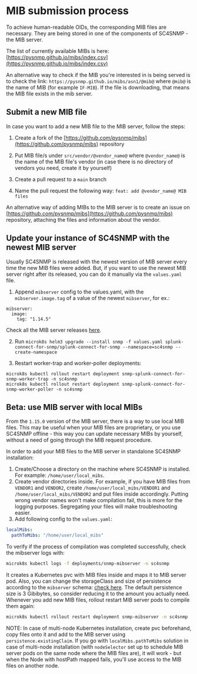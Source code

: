 # MIB submission process

To achieve human-readable OIDs, the corresponding MIB files are necessary.
They are being stored in one of the components of SC4SNMP - the MIB server. 

The list of currently available MIBs is here:
[https://pysnmp.github.io/mibs/index.csv](https://pysnmp.github.io/mibs/index.csv)

An alternative way to check if the MIB you're interested in is being served is to check the link:
`https://pysnmp.github.io/mibs/asn1/@mib@` where `@mib@` is the name of MIB (for example `IF-MIB`). If the file 
is downloading, that means the MIB file exists in the mib server.

## Submit a new MIB file

In case you want to add a new MIB file to the MIB server, follow the steps:

1. Create a fork of the [https://github.com/pysnmp/mibs](https://github.com/pysnmp/mibs) repository 
   
2. Put MIB file/s under `src/vendor/@vendor_name@` where `@vendor_name@` is the name of the MIB file's vendor (in case
there is no directory of vendors you need, create it by yourself)
   
3. Create a pull request to a `main` branch
   
4. Name the pull request the following way: `feat: add @vendor_name@ MIB files`


An alternative way of adding MIBs to the MIB server is to create an issue on 
[https://github.com/pysnmp/mibs](https://github.com/pysnmp/mibs) repository, attaching the files and information about 
the vendor.

## Update your instance of SC4SNMP with the newest MIB server

Usually SC4SNMP is released with the newest version of MIB server every time the new MIB files were added.
But, if you want to use the newest MIB server right after its released, you can do it manually via the `values.yaml` file.

1. Append `mibserver` config to the values.yaml, with the `mibserver.image.tag` of a value of the newest `mibserver`, for ex.:
```
mibserver:
  image:
    tag: "1.14.5"
```
Check all the MIB server releases [here](https://github.com/pysnmp/mibs/releases).

2. Run `microk8s helm3 upgrade --install snmp -f values.yaml splunk-connect-for-snmp/splunk-connect-for-snmp --namespace=sc4snmp --create-namespace`

3. Restart worker-trap and worker-poller deployments:

```
microk8s kubectl rollout restart deployment snmp-splunk-connect-for-snmp-worker-trap -n sc4snmp
microk8s kubectl rollout restart deployment snmp-splunk-connect-for-snmp-worker-poller -n sc4snmp
```

## Beta: use MIB server with local MIBs

From the `1.15.0` version of the MIB server, there is a way to use local MIB files. This may be useful when your MIB 
files are proprietary, or you use SC4SNMP offline - this way you can update necessary MIBs by yourself, without a need
of going through the MIB request procedure.

In order to add your MIB files to the MIB server in standalone SC4SNMP installation:

1. Create/Choose a directory on the machine where SC4SNMP is installed. For example: `/home/user/local_mibs`.
2. Create vendor directories inside. For example, if you have MIB files from `VENDOR1` and `VENDOR2`, create
`/home/user/local_mibs/VENDOR1` and `/home/user/local_mibs/VENDOR2` and put files inside accordingly. Putting wrong 
vendor names won't make compilation fail, this is more for the logging purposes. Segregating your files will make 
troubleshooting easier.
3.  Add following config to the `values.yaml`:

```yaml
localMibs:
  pathToMibs: "/home/user/local_mibs"
```

To verify if the process of compilation was completed successfully, check the mibserver logs with:

```bash
microk8s kubectl logs -f deployments/snmp-mibserver -n sc4snmp
```

It creates a Kubernetes pvc with MIB files inside and maps it to MIB server pod.
Also, you can change the storageClass and size of persistence according to the `mibserver` schema: [check here](https://github.com/pysnmp/mibs/blob/main/charts/mibserver/values.yaml).
The default persistence size is 3 Gibibytes, so consider reducing it to the amount you actually need.
Whenever you add new MIB files, rollout restart MIB server pods to compile them again:

```bash
microk8s kubectl rollout restart deployment snmp-mibserver -n sc4snmp
```

NOTE: In case of multi-node Kubernetes installation, create pvc beforehand, copy files onto it and add to the MIB server
using `persistence.existingClaim`. If you go with `localMibs.pathToMibs` solution in case of multi-node installation
(with `nodeSelector` set up to schedule MIB server pods on the same node where the MIB files are),
it will work - but when the Node with hostPath mapped fails, you'll use access to the MIB files on another node.


